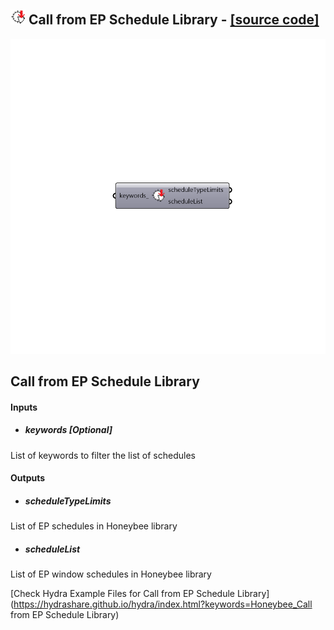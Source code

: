## ![](../../images/icons/Call_from_EP_Schedule_Library.png) Call from EP Schedule Library - [[source code]](https://github.com/ladybug-tools/honeybee-legacy/tree/master/src/Honeybee_Call%20from%20EP%20Schedule%20Library.py)

![](../../images/components/Call_from_EP_Schedule_Library.png)

Call from EP Schedule Library
 -
 

#### Inputs
* ##### keywords [Optional]
List of keywords to filter the list of schedules

#### Outputs
* ##### scheduleTypeLimits
List of EP schedules in Honeybee library
* ##### scheduleList
List of EP window schedules in Honeybee library


[Check Hydra Example Files for Call from EP Schedule Library](https://hydrashare.github.io/hydra/index.html?keywords=Honeybee_Call from EP Schedule Library)